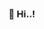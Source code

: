 <!--
**dogyeong/dogyeong** is a ✨ _special_ ✨ repository because its `README.md` (this file) appears on your GitHub profile.

Here are some ideas to get you started:

- 🔭 I’m currently working on ...
- 🌱 I’m currently learning ...
- 👯 I’m looking to collaborate on ...
- 🤔 I’m looking for help with ...
- 💬 Ask me about ...
- 📫 How to reach me: ...
- 😄 Pronouns: ...
- ⚡ Fun fact: ...
-->

<!--
![Anurag's github stats](https://github-readme-stats.vercel.app/api?username=dogyeong&theme=tokyonight&show_icons=true) 
[![Top Langs](https://github-readme-stats.vercel.app/api/top-langs/?username=dogyeong&layout=compact&theme=tokyonight)](https://github.com/anuraghazra/github-readme-stats)
-->

### 🌱 Hi..!
